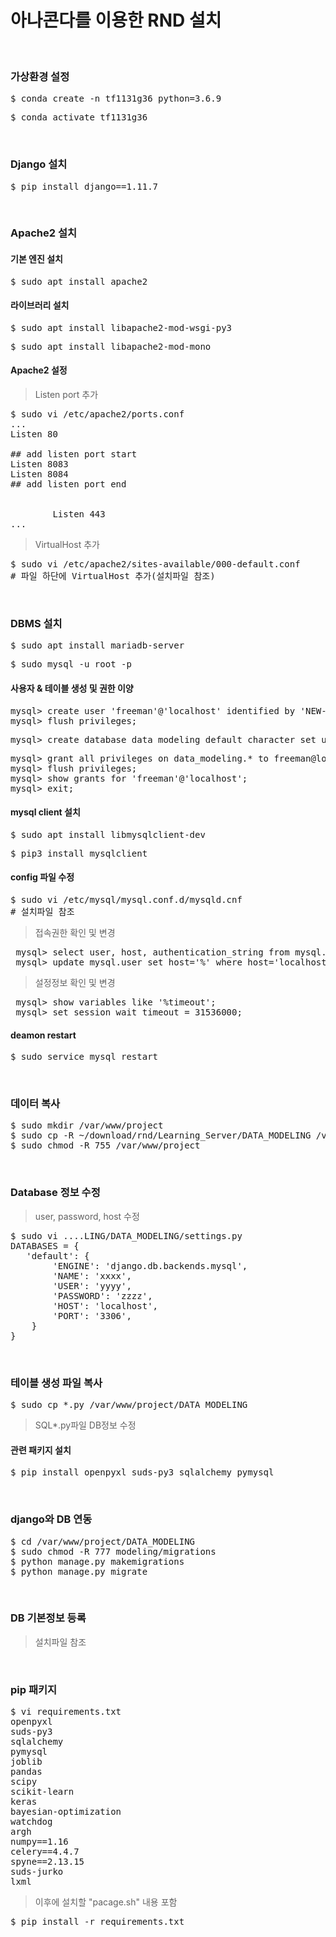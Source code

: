 # 아나콘다를 이용한 RND 설치
</br>

### 가상환경 설정
<pre>$ conda create -n tf1131g36 python=3.6.9</pre>
<pre>$ conda activate tf1131g36</pre>
</br>

### Django 설치
<pre>$ pip install django==1.11.7</pre>
</br>

### Apache2 설치
#### 기본 엔진 설치
<pre>$ sudo apt install apache2</pre>
#### 라이브러리 설치
<pre>$ sudo apt install libapache2-mod-wsgi-py3</pre>
<pre>$ sudo apt install libapache2-mod-mono</pre>
#### Apache2 설정
> Listen port 추가
<pre>$ sudo vi /etc/apache2/ports.conf
...
Listen 80

## add listen port start
Listen 8083
Listen 8084
## add listen port end

<IfModule ssl_module>
        Listen 443
... </pre>
> VirtualHost 추가
<pre>$ sudo vi /etc/apache2/sites-available/000-default.conf
# 파일 하단에 VirtualHost 추가(설치파일 참조)</pre>
</br>

### DBMS 설치
<pre>$ sudo apt install mariadb-server</pre>
<pre>$ sudo mysql -u root -p</pre>
#### 사용자 & 테이블 생성 및 권한 이양
<pre>mysql> create user 'freeman'@'localhost' identified by 'NEW-PASSWORD';
mysql> flush privileges;</pre>
<pre>mysql> create database data_modeling default character set utf8 collate utf8_general_ci;</pre>
<pre>mysql> grant all privileges on data_modeling.* to freeman@localhost;
mysql> flush privileges;
mysql> show grants for 'freeman'@'localhost';
mysql> exit;</pre>
#### mysql client 설치
<pre>$ sudo apt install libmysqlclient-dev</pre>
<pre>$ pip3 install mysqlclient</pre>
#### config 파일 수정
<pre>$ sudo vi /etc/mysql/mysql.conf.d/mysqld.cnf
# 설치파일 참조 </pre>
> 접속권한 확인 및 변경
<pre> mysql> select user, host, authentication_string from mysql.user;
 mysql> update mysql.user set host='%' where host='localhost' and user='freeman';</pre>
> 설정정보 확인 및 변경
<pre> mysql> show variables like '%timeout';
 mysql> set session wait_timeout = 31536000;</pre>

#### deamon restart
<pre>$ sudo service mysql restart</pre>
</br>

### 데이터 복사
<pre>$ sudo mkdir /var/www/project
$ sudo cp -R ~/download/rnd/Learning_Server/DATA_MODELING /var/www/project
$ sudo chmod -R 755 /var/www/project</pre>
</br>

### Database 정보 수정
> user, password, host 수정
<pre>$ sudo vi ....LING/DATA_MODELING/settings.py
DATABASES = {
   'default': {
        'ENGINE': 'django.db.backends.mysql',
        'NAME': 'xxxx',
        'USER': 'yyyy',
        'PASSWORD': 'zzzz',
        'HOST': 'localhost',
        'PORT': '3306',
    }
} </pre>
</br>

### 테이블 생성 파일 복사
<pre>$ sudo cp *.py /var/www/project/DATA_MODELING</pre>
> SQL*.py파일 DB정보 수정
#### 관련 패키지 설치
<pre>$ pip install openpyxl suds-py3 sqlalchemy pymysql</pre>
</br>

### django와 DB 연동
<pre>$ cd /var/www/project/DATA_MODELING
$ sudo chmod -R 777 modeling/migrations
$ python manage.py makemigrations
$ python manage.py migrate </pre>
</br>

### DB 기본정보 등록
> 설치파일 참조
</br>

### pip 패키지
<pre>$ vi requirements.txt
openpyxl
suds-py3
sqlalchemy
pymysql
joblib
pandas
scipy
scikit-learn
keras
bayesian-optimization
watchdog
argh
numpy==1.16
celery==4.4.7
spyne==2.13.15
suds-jurko
lxml
</pre>
> 이후에 설치할 "pacage.sh" 내용 포함
<pre>$ pip install -r requirements.txt</pre>
